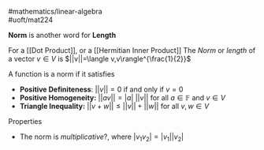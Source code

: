 #mathematics/linear-algebra  
#uoft/mat224 

**Norm** is another word for **Length**

For a [[Dot Product]], or a [[Hermitian Inner Product]]
The *Norm* or *length* of a vector $v\in V$ is $||v||=\langle v,v\rangle^{\frac{1}{2}}$

A function is a norm if it satisfies
- **Positive Definiteness**: $||v||=0$ if and only if $v=0$
- **Positive Homogeneity:** $||av||=|a| \ ||v||$ for all  $a\in \mathbb{F}$ and $v\in V$
- **Triangle Inequality:** $||v+w|| \leq ||v||+||w||$ for all $v,w\in V$

Properties
- The norm is *multiplicative*?, where $|v_{1}v_{2}|=|v_{1}||v_{2}|$